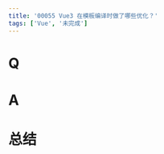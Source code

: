 ```yaml
---
title: '00055 Vue3 在模板编译时做了哪些优化？'
tags: ['Vue', '未完成']
---
```


# Q



# A



# 总结



<script>
  function func() {

  }
  
</script>